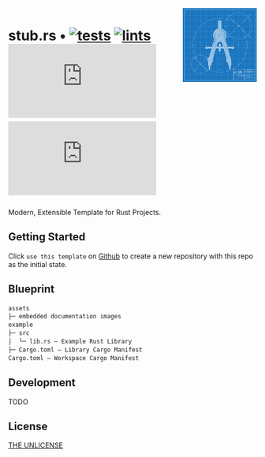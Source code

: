 <img align="right" width="150" height="150" top="100" src="./assets/readme.jpg">

# stub.rs • [![tests](https://github.com/abigger87/stub.rs/actions/workflows/tests.yml/badge.svg)](https://github.com/abigger87/stub.rs/actions/workflows/tests.yml) [![lints](https://github.com/abigger87/stub.rs/actions/workflows/lints.yml/badge.svg)](https://github.com/abigger87/stub.rs/actions/workflows/lints.yml) ![GitHub](https://img.shields.io/github/license/abigger87/stub.rs)  ![Crates.io](https://img.shields.io/crates/v/stub.rs)

Modern, Extensible Template for Rust Projects.

## Getting Started

Click `use this template` on [Github](https://github.com/abigger87/stub.rs) to create a new repository with this repo as the initial state.

## Blueprint

```ml
assets
├─ embedded documentation images
example
├─ src
│  └─ lib.rs — Example Rust Library
├─ Cargo.toml — Library Cargo Manifest
Cargo.toml — Workspace Cargo Manifest
```

## Development

TODO

## License

[THE UNLICENSE](https://github.com/abigger87/stub.rs/blob/master/LICENSE)
